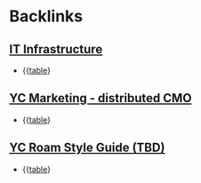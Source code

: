 
# Backlinks
## [IT Infrastructure](<IT Infrastructure.md>)
- {{[table](<table.md>)}

## [YC Marketing - distributed CMO](<YC Marketing - distributed CMO.md>)
- {{[table](<table.md>)}

## [YC Roam Style Guide (TBD)](<YC Roam Style Guide (TBD).md>)
- {{[table](<table.md>)}

